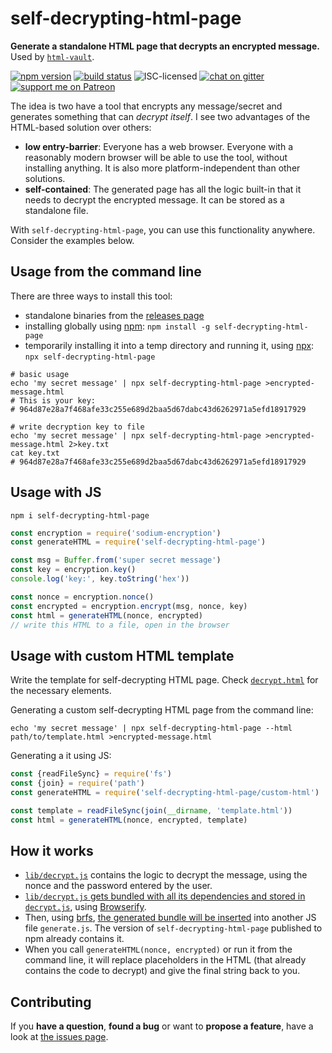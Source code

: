 # self-decrypting-html-page

**Generate a standalone HTML page that decrypts an encrypted message.** Used by [`html-vault`](https://github.com/derhuerst/html-vault#html-vault-).

[![npm version](https://img.shields.io/npm/v/self-decrypting-html-page.svg)](https://www.npmjs.com/package/self-decrypting-html-page)
[![build status](https://img.shields.io/travis/derhuerst/self-decrypting-html-page.svg)](https://travis-ci.org/derhuerst/self-decrypting-html-page)
![ISC-licensed](https://img.shields.io/github/license/derhuerst/self-decrypting-html-page.svg)
[![chat on gitter](https://badges.gitter.im/derhuerst.svg)](https://gitter.im/derhuerst)
[![support me on Patreon](https://img.shields.io/badge/support%20me-on%20patreon-fa7664.svg)](https://patreon.com/derhuerst)

The idea is two have a tool that encrypts any message/secret and generates something that can *decrypt itself*. I see two advantages of the HTML-based solution over others:

- **low entry-barrier**: Everyone has a web browser. Everyone with a reasonably modern browser will be able to use the tool, without installing anything. It is also more platform-independent than other solutions.
- **self-contained**: The generated page has all the logic built-in that it needs to decrypt the encrypted message. It can be stored as a standalone file.

With `self-decrypting-html-page`, you can use this functionality anywhere. Consider the examples below.


## Usage from the command line

There are three ways to install this tool:

- standalone binaries from the [releases page](/derhuerst/self-decrypting-html-page/releases)
- installing globally using [npm](https://docs.npmjs.com/cli/npm): `npm install -g self-decrypting-html-page`
- temporarily installing it into a temp directory and running it, using [npx](https://npmjs.com/package/npx): `npx self-decrypting-html-page`

```shell
# basic usage
echo 'my secret message' | npx self-decrypting-html-page >encrypted-message.html
# This is your key:
# 964d87e28a7f468afe33c255e689d2baa5d67dabc43d6262971a5efd18917929

# write decryption key to file
echo 'my secret message' | npx self-decrypting-html-page >encrypted-message.html 2>key.txt
cat key.txt
# 964d87e28a7f468afe33c255e689d2baa5d67dabc43d6262971a5efd18917929
```


## Usage with JS

```shell
npm i self-decrypting-html-page
```

```js
const encryption = require('sodium-encryption')
const generateHTML = require('self-decrypting-html-page')

const msg = Buffer.from('super secret message')
const key = encryption.key()
console.log('key:', key.toString('hex'))

const nonce = encryption.nonce()
const encrypted = encryption.encrypt(msg, nonce, key)
const html = generateHTML(nonce, encrypted)
// write this HTML to a file, open in the browser
```


## Usage with custom HTML template

Write the template for self-decrypting HTML page. Check [`decrypt.html`](decrypt.html) for the necessary elements.

Generating a custom self-decrypting HTML page from the command line:

```shell
echo 'my secret message' | npx self-decrypting-html-page --html path/to/template.html >encrypted-message.html
```

Generating a it using JS:

```js
const {readFileSync} = require('fs')
const {join} = require('path')
const generateHTML = require('self-decrypting-html-page/custom-html')

const template = readFileSync(join(__dirname, 'template.html'))
const html = generateHTML(nonce, encrypted, template)
```


## How it works

- [`lib/decrypt.js`](lib/decrypt.js) contains the logic to decrypt the message, using the nonce and the password entered by the user.
- [`lib/decrypt.js` gets bundled with all its dependencies and stored in `decrypt.js`](https://github.com/derhuerst/self-decrypting-html-page/blob/546b4d9a6d9694df4fe498bdc53288216fa224a0/package.json#L36), using [Browserify](http://browserify.org).
- Then, using [brfs](https://www.npmjs.com/package/brfs), [the generated bundle will be inserted](https://github.com/derhuerst/self-decrypting-html-page/blob/546b4d9a6d9694df4fe498bdc53288216fa224a0/package.json#L37) into another JS file `generate.js`. The version of `self-decrypting-html-page` published to npm already contains it.
- When you call `generateHTML(nonce, encrypted)` or run it from the command line, it will replace placeholders in the HTML (that already contains the code to decrypt) and give the final string back to you.


## Contributing

If you **have a question**, **found a bug** or want to **propose a feature**, have a look at [the issues page](https://github.com/derhuerst/self-decrypting-html-page/issues).
